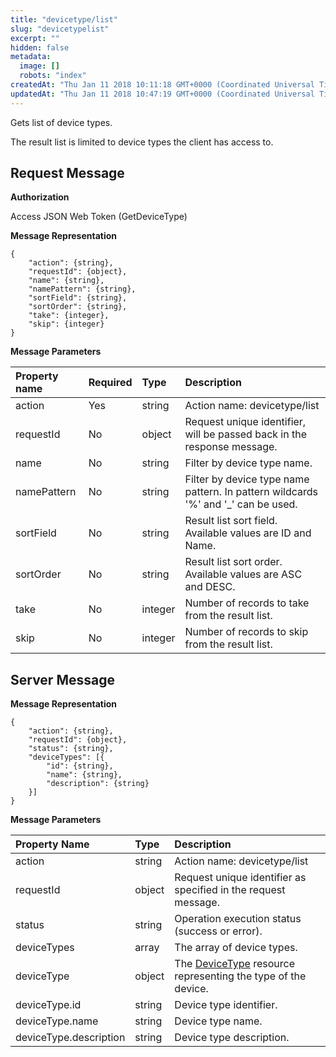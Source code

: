 ```yaml
---
title: "devicetype/list"
slug: "devicetypelist"
excerpt: ""
hidden: false
metadata: 
  image: []
  robots: "index"
createdAt: "Thu Jan 11 2018 10:11:18 GMT+0000 (Coordinated Universal Time)"
updatedAt: "Thu Jan 11 2018 10:47:19 GMT+0000 (Coordinated Universal Time)"
---
```

Gets list of device types.

The result list is limited to device types the client has access to.

## Request Message

**Authorization**

Access JSON Web Token (GetDeviceType)

**Message Representation**

```text
{
    "action": {string},
    "requestId": {object},
    "name": {string},
    "namePattern": {string},
    "sortField": {string},
    "sortOrder": {string},
    "take": {integer},
    "skip": {integer}
}
```

**Message Parameters**

| Property name | Required | Type    | Description                                                                        |
| :------------ | :------- | :------ | :--------------------------------------------------------------------------------- |
| action        | Yes      | string  | Action name: devicetype/list                                                       |
| requestId     | No       | object  | Request unique identifier, will be passed back in the response message.            |
| name          | No       | string  | Filter by device type name.                                                        |
| namePattern   | No       | string  | Filter by device type name pattern. In pattern wildcards '%' and '\_' can be used. |
| sortField     | No       | string  | Result list sort field. Available values are ID and Name.                          |
| sortOrder     | No       | string  | Result list sort order. Available values are ASC and DESC.                         |
| take          | No       | integer | Number of records to take from the result list.                                    |
| skip          | No       | integer | Number of records to skip from the result list.                                    |

## Server Message

**Message Representation**

```text
{
    "action": {string},
    "requestId": {object},
    "status": {string},
    "deviceTypes": [{
        "id": {string},
        "name": {string},
        "description": {string}
    }]
}
```

**Message Parameters**

| Property Name          | Type   | Description                                                                    |
| :--------------------- | :----- | :----------------------------------------------------------------------------- |
| action                 | string | Action name: devicetype/list                                                   |
| requestId              | object | Request unique identifier as specified in the request message.                 |
| status                 | string | Operation execution status (success or error).                                 |
| deviceTypes            | array  | The array of device types.                                                     |
| deviceType             | object | The [DeviceType](doc:devicetype) resource representing the type of the device. |
| deviceType.id          | string | Device type identifier.                                                        |
| deviceType.name        | string | Device type name.                                                              |
| deviceType.description | string | Device type description.                                                       |
